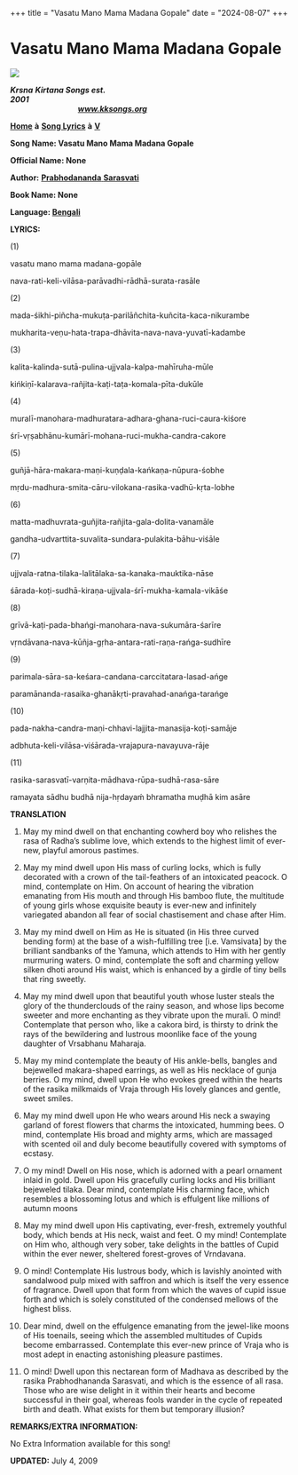 +++
title = "Vasatu Mano Mama Madana Gopale"
date = "2024-08-07"
+++

# Vasatu Mano Mama Madana Gopale
**[![](http://kksongs.org/image_files/image002.jpg)](http://kksongs.org/)**

**_Krsna_** **_Kirtana Songs est. 2001_**                                                                                                                                                      **_www.kksongs.org_**

**[Home](http://kksongs.org/)** **à** **[Song Lyrics](http://kksongs.org/lyrics.html)** **à** **[V](http://kksongs.org/songs/song_v.html)**

**Song Name: Vasatu Mano Mama Madana Gopale**

**Official Name: None**

**Author:** [**Prabhodananda** **Sarasvati**](http://kksongs.org/authors/list/prabhodananda.html)

**Book Name: None**

**Language: [Bengali](http://kksongs.org/language/list/bengali.html)**

**LYRICS:**

(1)

vasatu mano mama madana-gopāle

nava-rati-keli-vilāsa-parāvadhi-rādhā-surata-rasāle

(2)

mada-śikhi-piñcha-mukuṭa-parilāñchita-kuñcita-kaca-nikurambe

mukharita-veṇu-hata-trapa-dhāvita-nava-nava-yuvatī-kadambe

(3)

kalita-kalinda-sutā-pulina-ujjvala-kalpa-mahīruha-mūle

kińkiṇī-kalarava-rañjita-kaṭi-taṭa-komala-pīta-dukūle

(4)

muralī-manohara-madhuratara-adhara-ghana-ruci-caura-kiśore

śrī-vṛṣabhānu-kumārī-mohana-ruci-mukha-candra-cakore

(5)

guñjā-hāra-makara-maṇi-kuṇḍala-kańkaṇa-nūpura-śobhe

mṛdu-madhura-smita-cāru-vilokana-rasika-vadhū-kṛta-lobhe

(6)

matta-madhuvrata-guñjita-rañjita-gala-dolita-vanamāle

gandha-udvarttita-suvalita-sundara-pulakita-bāhu-viśāle

(7)

ujjvala-ratna-tilaka-lalitālaka-sa-kanaka-mauktika-nāse

śārada-koṭi-sudhā-kiraṇa-ujjvala-śrī-mukha-kamala-vikāśe

(8)

grīvā-kaṭi-pada-bhańgi-manohara-nava-sukumāra-śarīre

vṛndāvana-nava-kūñja-gṛha-antara-rati-raṇa-rańga-sudhīre

(9)

parimala-sāra-sa-keśara-candana-carccitatara-lasad-ańge

paramānanda-rasaika-ghanākṛti-pravahad-anańga-tarańge

(10)

pada-nakha-candra-maṇi-chhavi-lajjita-manasija-koṭi-samāje

adbhuta-keli-vilāsa-viśārada-vrajapura-navayuva-rāje

(11)

rasika-sarasvatī-varṇita-mādhava-rūpa-sudhā-rasa-sāre

ramayata sādhu budhā nija-hṛdayaḿ bhramatha muḍhā kim asāre

**TRANSLATION**

1) May my mind dwell on that enchanting cowherd boy who relishes the rasa of Radha’s sublime love, which extends to the highest limit of ever-new, playful amorous pastimes.

2) May my mind dwell upon His mass of curling locks, which is fully decorated with a crown of the tail-feathers of an intoxicated peacock. O mind, contemplate on Him. On account of hearing the vibration emanating from His mouth and through His bamboo flute, the multitude of young girls whose exquisite beauty is ever-new and infinitely variegated abandon all fear of social chastisement and chase after Him.

3) May my mind dwell on Him as He is situated (in His three curved bending form) at the base of a wish-fulfilling tree \[i.e. Vamsivata\] by the brilliant sandbanks of the Yamuna, which attends to Him with her gently murmuring waters. O mind, contemplate the soft and charming yellow silken dhoti around His waist, which is enhanced by a girdle of tiny bells that ring sweetly.

4) May my mind dwell upon that beautiful youth whose luster steals the glory of the thunderclouds of the rainy season, and whose lips become sweeter and more enchanting as they vibrate upon the murali. O mind! Contemplate that person who, like a cakora bird, is thirsty to drink the rays of the bewildering and lustrous moonlike face of the young daughter of Vrsabhanu Maharaja.

5) May my mind contemplate the beauty of His ankle-bells, bangles and bejewelled makara\-shaped earrings, as well as His necklace of gunja berries. O my mind, dwell upon He who evokes greed within the hearts of the rasika milkmaids of Vraja through His lovely glances and gentle, sweet smiles.

6) May my mind dwell upon He who wears around His neck a swaying garland of forest flowers that charms the intoxicated, humming bees. O mind, contemplate His broad and mighty arms, which are massaged with scented oil and duly become beautifully covered with symptoms of ecstasy.

7) O my mind! Dwell on His nose, which is adorned with a pearl ornament inlaid in gold. Dwell upon His gracefully curling locks and His brilliant bejeweled tilaka. Dear mind, contemplate His charming face, which resembles a blossoming lotus and which is effulgent like millions of autumn moons

8) May my mind dwell upon His captivating, ever-fresh, extremely youthful body, which bends at His neck, waist and feet. O my mind! Contemplate on Him who, although very sober, take delights in the battles of Cupid within the ever newer, sheltered forest-groves of Vrndavana.

9) O mind! Contemplate His lustrous body, which is lavishly anointed with sandalwood pulp mixed with saffron and which is itself the very essence of fragrance. Dwell upon that form from which the waves of cupid issue forth and which is solely constituted of the condensed mellows of the highest bliss.

10) Dear mind, dwell on the effulgence emanating from the jewel-like moons of His toenails, seeing which the assembled multitudes of Cupids become embarrassed. Contemplate this ever-new prince of Vraja who is most adept in enacting astonishing pleasure pastimes.

11) O mind! Dwell upon this nectarean form of Madhava as described by the rasika Prabhodhananda Sarasvati, and which is the essence of all rasa. Those who are wise delight in it within their hearts and become successful in their goal, whereas fools wander in the cycle of repeated birth and death. What exists for them but temporary illusion?

**REMARKS/EXTRA INFORMATION:**

No Extra Information available for this song!

**UPDATED:** July 4, 2009